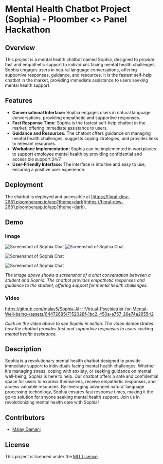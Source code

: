 # Mental Health Chatbot Project (Sophia)  - Ploomber <> Panel Hackathon

## Overview
This project is a mental health chatbot named Sophia, designed to provide fast and empathetic support to individuals facing mental health challenges. Sophia engages users in natural language conversations, offering supportive responses, guidance, and resources. It is the fastest self-help chatbot in the market, providing immediate assistance to users seeking mental health support.

## Features
- **Conversational Interface:** Sophia engages users in natural language conversations, providing empathetic and supportive responses.
- **Fast Response Time:** Sophia is the fastest self-help chatbot in the market, offering immediate assistance to users.
- **Guidance and Resources:** The chatbot offers guidance on managing mental health challenges, suggests coping strategies, and provides links to relevant resources.
- **Workplace Implementation:** Sophia can be implemented in workplaces to support employee mental health by providing confidential and accessible support 24/7.
- **User-Friendly Interface:** The interface is intuitive and easy to use, ensuring a positive user experience.

## Deployment
The chatbot is deployed and accessible at [https://floral-dew-2681.ploomberapp.io/app?theme=dark](https://floral-dew-2681.ploomberapp.io/app?theme=dark).

## Demo
### Image
![Screenshot of Sophia Chat](https://github.com/malay5/Sophia-AI---Virtual-Psychiatrist-for-Mental-Well-being-/assets/64472685/9000c2e3-d474-41bc-9c14-51d4e24fce69)
![Screenshot of Sophia Chat](https://github.com/malay5/Sophia-AI---Virtual-Psychiatrist-for-Mental-Well-being-/assets/64472685/d6dbd8c1-b5f0-41ad-97ae-720bca9a97c8)

![Screenshot of Sophia Chat](https://github.com/malay5/Sophia-AI---Virtual-Psychiatrist-for-Mental-Well-being-/assets/64472685/d1ab9372-9bf6-4881-a8fe-5aebdaf04c28)

![Screenshot of Sophia Chat](https://github.com/malay5/Sophia-AI---Virtual-Psychiatrist-for-Mental-Well-being-/assets/64472685/9a5778f7-2e02-44c4-8513-553fbd57dc94)


*The image above shows a screenshot of a chat conversation between a student and Sophia. The chatbot provides empathetic responses and guidance to the student, offering support for mental health challenges.*

### Video

https://github.com/malay5/Sophia-AI---Virtual-Psychiatrist-for-Mental-Well-being-/assets/64472685/7152028f-1bc2-450a-a757-26e74a295542

*Click on the video above to see Sophia in action. The video demonstrates how the chatbot provides fast and supportive responses to users seeking mental health assistance.*





## Description
Sophia is a revolutionary mental health chatbot designed to provide immediate support to individuals facing mental health challenges. Whether it's managing stress, coping with anxiety, or seeking guidance on mental well-being, Sophia is here to help. Our chatbot offers a safe and confidential space for users to express themselves, receive empathetic responses, and access valuable resources. By leveraging advanced natural language processing technology, Sophia ensures fast response times, making it the go-to solution for anyone seeking mental health support. Join us in revolutionizing mental health care with Sophia!

## Contributors
- [Malay Damani](https://github.com/malay5)

## License
This project is licensed under the [MIT License](LICENSE).
